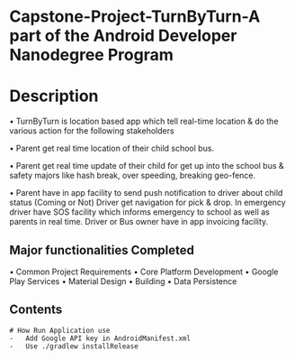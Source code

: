 # Capstone-Project-TurnByTurn-A part of the Android Developer Nanodegree Program

# Description
•	TurnByTurn is location based app which tell real-time location & do the various action for the
  following stakeholders
  
•	Parent get real time location of their child school bus.
  
•	Parent get real time update of their child for get up into the school bus & safety majors like hash
  break, over speeding, breaking geo-fence.

•	Parent have in app facility to send push notification to driver about child status (Coming or Not)
  Driver get navigation for pick & drop. In emergency driver have SOS facility which informs
  emergency to school as well as parents in real time. Driver or Bus owner have in app invoicing
  facility.

## Major functionalities Completed

•	Common Project Requirements
•	Core Platform Development
•	Google Play Services
•	Material Design
• Building
• Data Persistence
   
## Contents

    # How Run Application use
    -   Add Google API key in AndroidManifest.xml
    -   Use ./gradlew installRelease

    
     
        
